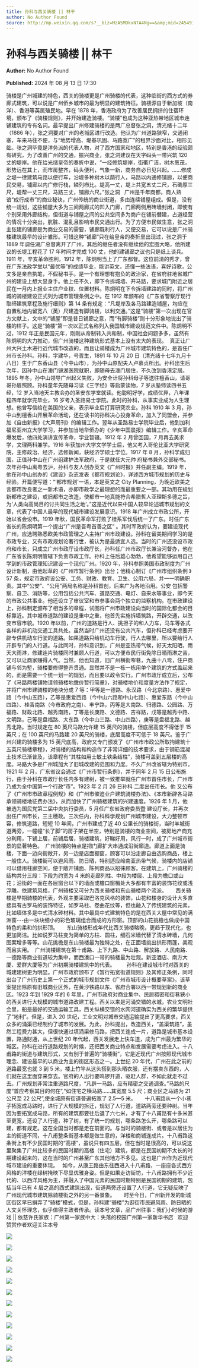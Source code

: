 ```yaml
---
title: 孙科与西关骑楼 || 林干
author: No Author Found
source: http://mp.weixin.qq.com/s?__biz=MzA5MDkxNTA4Ng==&amp;mid=2454915620&amp;idx=1&amp;sn=acb37ac29d5e2ff88862864327aee3e2&amp;chksm=87a3c245b0d44b532b92ffde552898f5771b38ff3656ed7c644f33acba8e6b29704f981c3828&poc_token=HJ_Do2ejHyO-wNZGG8Q1S8FdPgy1YBBEob-nUEme
---
```


# 孙科与西关骑楼 || 林干

**Author:** No Author Found

**Published:** 2024 年 08 月 13 日 17:30

骑楼是广州城建的特色，西关的骑楼更是广州骑楼的代表，这种临街的西方式的券廊式建筑，可以说是广州侨乡城市的最为明显的建筑特征。骑楼源自于新加坡（南洋）、香港等英属殖民地。早在 1878 年，香港政府为了改善居民拥挤的住宿环境，颁布了《骑楼规则》，并开始建造骑楼。“骑楼”也成为这种亚热带地区城市连铺建筑的专有名词。最早提出广州修建骑楼的是两广总督张之洞，清光绪十二年（1886 年），张之洞要对广州的老城区进行改造。他认为广州道路狭窄，交通闭塞，车来马往不便，与“地势增高、堤基巩固、马路宽广”的租界沙面对比，相形见绌。张之洞毕竟是洋务派的代表人物，对了西方国家和地区，特别是香港的经验颇有研究，为了改善广州的交通，振兴商业，张之洞建议在天字码头一带兴筑 120 丈的堤岸。他在给光绪皇帝的奏折中说，“一经修筑堤岸，街衢广洁，树木葱茂，形势远在其上，而市房整齐，码头便利，气象一新，商务自必日见兴起。……修成之堤一律建筑马路以便行车，沿堤多种树木以荫行人，马路以内通修铺廊，以便商民交易，铺廊以内广修行栈，鳞列栉比。堤高一丈，堤上共宽五丈二尺，石磡厚三尺，堤帮一丈三尺，马路三丈，铺廊六尺。”张之洞   广州是千年商都，商人熟谙“成行成市”的商业秘诀，广州传统的商业街道，多由连续铺屋组成。但是，没有统一规划，这些铺屋大多为三间两廊式的凹入门廊，门廊两侧用砖墙封闭，即使有个别采用外廊结构，但街道与铺屋之间的公共空间多为商户在铺前僭建，占道经营的情况十分突出，肮脏、混乱且影响市民交通出行。为了方便市民做生意，张之洞主张建的铺廊是为商业交易的需要，铺廊既利行人，又便交易，它可以说是广州骑楼建筑最早的设计雏形。可惜这种“铺廊”只在给皇帝的奏折里出现过，张之洞于 1889 年调任湖广总督离开了广州，其后的继任者没有继续他的宏图大略，他所建议的长堤工程花了 17 年时间才完成 100 丈，他的建铺廊之议也只是纸上谈兵。1911 年，辛亥革命胜利，1912 年，陈炯明当上了广东都督。这位前清的秀才，曾在广东法政学堂以“最优等”的成绩毕业，能讲英文，还懂一些法语，喜好诗歌，公文多是亲自执笔，不假秘书手。是一个有理想有抱负的政治家，在省府驻地省城广州的建设上想大显身手。他上任不久，即下令拆城墙、开马路，要求城门附近之居民在一月内上报业主住户业权、位置材料。陈炯明在下令拆墙建路的同时，将广州城的骑楼建设正式列为城市管理条例之中。在 1912 年颁布的《广东省警察厅现行取缔建筑章程及施行细则》第 14 条有规定：“凡堤岸及各马路建造铺屋，均应在自置私地内留宽八（英）尺建造有脚骑楼，以利交通。”这是“骑楼”第一次出现在官方文献上，文中的“铺屋”即是昔日铺廊之意，而“有脚骑楼”则十分形象地说出了骑楼的样子。这是“骑楼”第一次以正式名称列入我国城市建设规范文件中。陈炯明不过，1912 年正是民国元年，刚刚从帝制转入共和制，中国社会问题多多，虽然有陈炯明的大力推动，但广州骑楼这种建筑形式基本上没有太大的表现。  真正让广州大兴土木进行近代城市改造的，而且让骑楼成为广州城市建筑特色的，是首任广州市长孙科。孙科，字建华，号哲生，1891 年 10 月 20 日（清光绪十七年九月十八日）生于广东香山县（今中山市），为孙中山原配夫人卢慕贞所出。孙科出生后次年，因孙中山在澳门镜湖医院就职，即随母去澳门居住，不久改到香港定居。1895 年冬，孙中山领导广州起义失败，为安全计将孙科母子等送往檀香山，请哥哥孙眉照顾。孙科童年先随母习读《三字经》等启蒙读物，7 岁从塾师读四书五经，12 岁入当地天主教会办的圣安东学堂就读。他聪明好学，成绩优异，八年课程四年就学完毕业，16 岁考入圣路易士学院。此时的孙科，从事实业成为人生理想。他曾写信给在美国的父亲，表示毕业后打算研究农业。孙科 1910 年 3 月，孙中山到檀香山开展革命活动，还在读书的孙科决心投身革命，加入了同盟会，并参加《自由新报》《大声周刊》的编辑工作。翌年从圣路易士学院毕业后，他到加利福尼亚州立大学学习，并参加当地华侨办的《少年中国晨报》编辑工作。辛亥革命爆发后，他四处演讲宣传革命，学业暂辍。1912 年 2 月曾回国，7 月再去美求学，文理两科兼学。1916 年获加州大学文学学士后，他又考入哥伦比亚大学研究院，主修政治、经济，选修新闻，获经济学硕士学位。1917 年 8 月，孙科学成归国，正值孙中山在广州组建护法军政府，于是就任大元帅 府秘书兼外交部秘书。次年孙中山离粤去沪，孙科与友人创办英文《广州时报》并任副主编。1919 年，他在孙中山创办的《建设》杂志发表《都市规划论》，详述西方城市规划的历史与经验。开篇便写道：“‘都市规划’一语，本是英文之 City Planning，为晚近欧美之言都市改良者之一新术语，亦即市政学之最理想的而最重要之一部。其功用在规划新都市之建设，或旧都市之改造，使都市一地真能符合希腊哲人亚理斯多德之旨，为‘人类向高尚目的讨共同生活之地’。”这是近代以来中国人较早论述城市规划的文章，代表了中国人最早的现代城市建设发展意识。1918 年广州成立市政公所，开始以省会设市。1919 年秋，国民革命军打败了桂系军伐后统一了广东。时任广东省长的陈炯明第一个提出“广州是吾粤首善之区” 。其时军政府认为，要建设现代广州，应选聘熟悉欧美市政管理之人主持广州市政建设。孙科在留美期间学习的是市政专业，又有市政规划论著行世，被认为是最适宜人选。当时的广州还没设市政府和市长，只成立广州市政厅设市政厅长，孙科任广州市政厅长兼治河督办，他在广东省长陈炯明管辖下负责市政工作。孙科上任后雄心勃勃，他希望能够运用自己学到的市政管理知识建设一个现代广州。1920 年，孙科参照美国市政制度为广州设计新制，由他起草的《广州市暂行条例》出台；他精心制订《广州市组织条例 》57 条，规定市政府设公安、工务、财政、教育、卫生、公用六局，并一一明确职责。其中“公安”、“公用”两局名称是孙科首创，后来广为各地沿用。公安 包括警察、自卫、消防等，公用包括公共汽车、道路交通、电灯、自来水等事业，即今天 的市政公共事业。他还设立了审议室和市参事会两个独立的监察机构。在市政建设上，孙科制定颁布了相当多的章程，试图将广州市政建设向当时的国际化都会的目标靠近。其中城市道路的建设是重中之重，他首先实施拆墙筑路，开辟交通，以改变市容市貌。1920 年以前，广州的道路是行人、挑担子的和人力车，马车等各式各样的非机动交通工具共处。虽然当时广州还没有公共汽车，但孙科已经考虑要开辟专供机动车行驶的道路。如果道路只给机动车行驶，行人去哪里，所以要给行人开辟专门的人行道。与此同时，孙科意识到，广州是亚热带气候，好天太阳晒，雨天大雨淋，修建连片骑楼同时兼顾人行道，可以方便市民行街免除日晒雨淋之苦，又可以让商家赚得人气。当然，他也知道，旧广州横街窄巷，九曲十八弯，住户商铺与邻为堑，骑楼要修得整齐贯通。显然并不是一栋一栋用单个建筑的方式盖起来的，而是需要一个统一划一的规划，而且要以政令实行。广州市政厅成立后，公布了《马路两楼铺物请领骑楼地缴价暂行简章》，对骑楼地价和度量方法作了规定，并将广州市建骑楼的地块分成 7 等：甲等是一德路、永汉路（今北京路）、惠爱中路（今中山五路），乙等是惠爱西路（今中山六路和中山七路）、惠爱东路（今中山四路）、桂香南路（今市政府之南）、丰宁路，丙等是大南路、归德路、公园路、万福路、财政北路、越秀南路，丁等是长庚路、文德路、吉祥路，戊等是越秀中路、文明路，己等是盘福路、大东路（今中山三路、中山四路），庚等是盘福北路、越秀北路。当时规定在 80 英尺马路允许建 15 英尺的骑楼，但底层高度不得低于 15 英尺；在 100 英尺的马路建 20 英尺的骑楼，底层高度不可低于 18 英尺。鉴于广州兴建的骑楼多为 15 英尺底高，政府又专门颁发了《广州市市政公所取拘建筑十五英尺骑楼章程》，对骑楼的结构和构造作了非常详细的技术要求，由于钢筋混凝土技术已渐普及，该章程有“其柱如用士敏土铁条结柱”，骑楼可盖到五层楼的高度。马路大多是广州城加大了旧城改建的范围和力度。不久广州改省辖为特别市，1921 年 2 月，广东省议会通过《广州市暂行条例》，并于同年 2 月 15 日公布施行，由于孙科在市政厅长任内多有建树，被一致推举就任广州市首任市长，广州市乃成为全中国第一个行政“市”。1923 年 2 月 26 日孙科 二度出任市长。他 又公布了《广州市市政章程例规》和《广州市催迫业户建筑骑楼办法》、《本市新辟各马路承领骑楼地征费办法》，从而加快了广州骑楼建筑的兴建速度。1926 年 1 月，他被选为国民党第二届中央执行委员，5 月任广东省政府委员暨 建设厅长，并再次出任广州市长，三主穗政。三次任内，孙科科学规划广州城市建设，大力整顿市容，修筑道路，短短 10 年间，广州市建成了近 40 公里长的骑楼街，当时羊城街道两旁，一幢幢“长了脚”的房子架在半空，特别是骑楼的商业空间，被房地产商充分利用，下铺上居，前铺后居，骑楼建筑，好睇好用，风行一时，成了广州城市街景的显著特色。  广州骑楼的特点是把门廊扩大串通成沿街廊道。廊道上面是骑楼，下面一边向街敞开，另一边是店面橱窗，顾客可以沿走廊自由选购商品，楼上一般住人。骑楼街可以避风雨、防日晒，特别适应岭南亚热带气候，骑楼内的店铺可以借用柱廊空间，便于敞开铺面、陈列商品以招徕顾客。在建筑上，广州骑楼的结构共分三段：下段为约宽为 4 米的走廊列柱、中段为楼层、上段为檐口或山花；沿街的一面在各层窗台以下的墙面或檐口窗楣处大多都有丰富的装饰花纹或浅浮雕。依建筑风格，广州骑楼又可分为西关骑楼和东山骑楼两个流派。      西关骑楼是早期骑楼的代表，外观主要采取巴洛克风格的装饰，山花和楼身的设计大多直接具有古罗马的装饰特征，如罗马柱、卷曲花纹等，但也融入了传统建筑的元素，比如墙体多是中式清水砖材料。其中最具中式建筑特色的是在西关大屋中常见的满洲窗---由一块块细小的彩色玻璃组合而成的方形窗。顶部的山花挑檐也做成中国特色的柔和的拱形顶。      东山骑楼形成年代比西关骑楼略晚，更趋于现代化，也更加简洁。比如说罗马柱变为简单的方柱、圆柱，细石米墙代替了清水砖墙，几何图案增多等等。山花挑檐是东山骑楼最为独特之处，在正面墙挑出拱形雨篷，美观而且实用。  广州骑楼建筑在第十甫路、上下九路、中山路、解放路、人民南路、一德路等商业街道较为集中，而西濠口一带的骑楼最为壮观。新亚酒店、南方大厦、爱群大厦等为广州初期骑楼建筑中的代表。        孙科在建设城市时对西关的城建建树更为明显。广州市政府颁布了《暂行拓宽街道规则》及其修正条例，同时出台了广州历史上第一个正式的城市规划文件《广州市城市设计概要草案》。该草案提出除原有旧城商业区外，在黄沙铁路以东、省府合署以西一带规划新的商业区。1923 年到 1929 年的 6 年里，广州市政府对商业集中、民居稠密和街巷狭小的西关进行大规模的城市道路改建工程。西关以来是河涌交错的水城，农业文明社会里，船是最好的交通运输工具，西关纵横交错的水网河道确实为西关的繁华提供了“地利”。但是，进入 20 世纪，工业文明对城市交通运输提出了更高要求，西关众多的涌渠已经制约了城市的发展。为此，孙科提出，改造西关，“盖渠筑路”，虽然工程费力甚大，但很快通过填涌渠修马路，把西关连成一片，道路是城市基本设置，路通财通，从上世纪 20 年代起，西关发展走上快车道，成为广州最为繁华的城区。孙科在进行道路规划的时候，还把西关商业特点和发展需要考虑进入。十八甫路的街道与建筑形式，又有别于普遍的“骑楼街”，它是近现代广州按照现代城市理念、建设最早的以商业为主的街区形态之一。上世纪 20 年代，广州在此之前的道路最宽也就 3 到 5 米，楼上竹竿从这头搭到那头晒衣服，还有摆卖东西的，人们就在这里面穿来穿去。官府的人出行要鸣锣开道，驱赶人群，不如此就走不过去。广州规划非常注重道路尺度，“凡辟一马路，应有精密之交通调查。”马路的尺度“首应考察其目的何在”,“如住宅之横马路……其宽度 5.5 尺；商业区之马路为 21 公尺至 22 公尺”,使全城原有街道普遍拓宽了 2.5—5 米。      十八甫路从一个小巷子拓宽成马路时，进行了大规模的拆迁，规划了人行道，道路两旁还要种树。当年因为要拓宽成马路，所有的建筑都要往后退了六七米，才有了十八甫路有十多米甚至更宽，还设了人行道，种了树，有了统一的规划，哪条路怎么开，哪条路可以建，都有规定。这在全国当时都是走在前面的。与当时的骑楼街、或者是以居住为主的街道不同，十八甫整条街基本都是做生意的，洋楼和商铺连成片。十八甫路这条街上有不少民国时期的“高楼”，虽说只有四五层，但在当时是很高的，可以说这里聚集了广州比较多的民国时期的高楼（住宅）建筑，都是在民国初期不太长的时期建设起来的，这在当时的广州甚至广东其他地方不多见。这也是广州作为近现代城市建设的重要体现。   如今，从康王路由东往西进入十八甫路，一座座各式西方风格的洋楼在绿树掩映下尽显优雅身姿。但是如果走访街坊，十八甫路拥有不少近代的、以西洋风格为主，并融入了中国元素的民国时期特别是民国初期的建筑，包括当年已有 4 层之高的西式建筑出现，街道两旁还设置了人行道，它无疑反映了广州现代城市建筑除骑楼街之外的另一番景象。      时至今日，广州新开发的新城区街区早已摒弃了“骑楼”模式，但是，孙科建“骑楼”为逛街市民避风雨、防日晒的人文关怀理念，似乎值得主政者传承。读本号文章，品广州往事：我们小时候的游戏 || 依慈许氏家族：广州第一家族中大：失落的校园广州第一家新华书店   欢迎赞赏作者欢迎关注本号

![](https://mmbiz.qpic.cn/mmbiz_jpg/PJWG74pLsMYLJkglqkfhtuRqqeTrUMyYLzwB1mHztWmicv9aAg5ABt5opzPtK9DZzGk27hgHpKUT3iaUSHEEGTjw/640?from=appmsg)

![](https://mmbiz.qpic.cn/mmbiz_png/bL2iaicTYdZn7xzxia26YkFQXxhBhs4AiaibpFxjLg25s3xXepFiclPBeEQSxshcdGlO3icTPUsFjfxXLXCtQVa7Mxl8A/640?wx_fmt=png&from=appmsg)

![](https://mmbiz.qpic.cn/mmbiz_jpg/PJWG74pLsMYLJkglqkfhtuRqqeTrUMyYRRdQQhZvFVuY8965Ht3HIO07BprFIOn64uNou4wbic9RF8sN7lVKpZQ/640?from=appmsg)

![](https://mmbiz.qpic.cn/mmbiz_jpg/PJWG74pLsMYLJkglqkfhtuRqqeTrUMyYFzCVDzVk2SPqLxlia9VT9xKpFN0bguKecfjIS1LomibFpiawQGIpE0VvQ/640?from=appmsg)

![](https://mmbiz.qpic.cn/mmbiz_gif/bL2iaicTYdZn7ojbNlSXwega5gccSFG7qzGSsLGpiaAzaiaA8ISruibbq6FMganiblRaqEeULe6SrJBIOJdCzzZBCpjg/640?wx_fmt=gif&from=appmsg)

![](https://mmbiz.qpic.cn/mmbiz_png/bL2iaicTYdZn7ojbNlSXwega5gccSFG7qzkcFyUul3fwCWhKFKmgfxUOMsC8ecqp1ibB2DakdpWsb8RibVOKQNopJQ/640?wx_fmt=png&from=appmsg)

![](https://mmbiz.qpic.cn/mmbiz_jpg/PJWG74pLsMYLJkglqkfhtuRqqeTrUMyY97S9QTUZyK8UERIwicp0sPYhsk46JSFC1TibDmsiccvbePB1gbxC5diboQ/640?from=appmsg)

![](https://mmbiz.qpic.cn/mmbiz_jpg/PJWG74pLsMYLJkglqkfhtuRqqeTrUMyYu2KlXTib2fv3iauickicj3LUSIYg8aKaBfvn23LJVUfCUuibib87oSCjA44Q/640?from=appmsg)

![](https://mmbiz.qpic.cn/mmbiz_jpg/PJWG74pLsMYLJkglqkfhtuRqqeTrUMyYbcbrah1mgtz3FjEKOJs1L2Y11xp0ibiavNALbTic3W9k0sC0nn2xkuEUw/640?from=appmsg)

![](https://mmbiz.qpic.cn/mmbiz_jpg/PJWG74pLsMYLJkglqkfhtuRqqeTrUMyYRg7J0GeUUGZdWlsJiaNfibGxl3iaBpB01lfHRicXMUFSdEZ4wwjAj45eNA/640?from=appmsg)

![](https://mmbiz.qpic.cn/mmbiz_jpg/PJWG74pLsMYLJkglqkfhtuRqqeTrUMyYAP48M64x7MobFD42PnyDTKqamARc96VBBm6iatr9cPibJQUsFsNOh20w/640?from=appmsg)

![](https://mmbiz.qpic.cn/mmbiz_jpg/PJWG74pLsMYLJkglqkfhtuRqqeTrUMyYtMulo3BhYl60Y6noqphwt5M8p2DyAibz52LCkaXtia1uibXo79RSSLckQ/640?from=appmsg)
